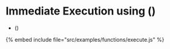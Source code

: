 # Immediate Execution using ()

* ()

{% embed include file="src/examples/functions/execute.js" %}



